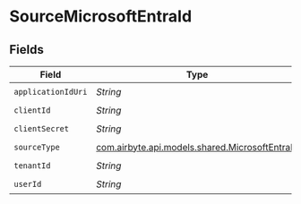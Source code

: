 # SourceMicrosoftEntraId


## Fields

| Field                                                                                     | Type                                                                                      | Required                                                                                  | Description                                                                               |
| ----------------------------------------------------------------------------------------- | ----------------------------------------------------------------------------------------- | ----------------------------------------------------------------------------------------- | ----------------------------------------------------------------------------------------- |
| `applicationIdUri`                                                                        | *String*                                                                                  | :heavy_check_mark:                                                                        | N/A                                                                                       |
| `clientId`                                                                                | *String*                                                                                  | :heavy_check_mark:                                                                        | N/A                                                                                       |
| `clientSecret`                                                                            | *String*                                                                                  | :heavy_check_mark:                                                                        | N/A                                                                                       |
| `sourceType`                                                                              | [com.airbyte.api.models.shared.MicrosoftEntraId](../../models/shared/MicrosoftEntraId.md) | :heavy_check_mark:                                                                        | N/A                                                                                       |
| `tenantId`                                                                                | *String*                                                                                  | :heavy_check_mark:                                                                        | N/A                                                                                       |
| `userId`                                                                                  | *String*                                                                                  | :heavy_check_mark:                                                                        | N/A                                                                                       |